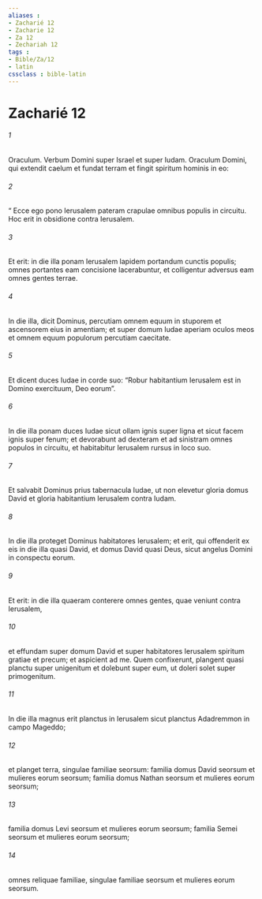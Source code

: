```yaml
---
aliases : 
- Zacharié 12
- Zacharie 12
- Za 12
- Zechariah 12
tags : 
- Bible/Za/12
- latin
cssclass : bible-latin
---
```


# Zacharié 12

###### 1
Oraculum. Verbum Domini super Israel et super Iudam. Oraculum Domini, qui extendit caelum et fundat terram et fingit spiritum hominis in eo: 
###### 2
“ Ecce ego pono Ierusalem pateram crapulae omnibus populis in circuitu. Hoc erit in obsidione contra Ierusalem. 
###### 3
Et erit: in die illa ponam Ierusalem lapidem portandum cunctis populis; omnes portantes eam concisione lacerabuntur, et colligentur adversus eam omnes gentes terrae. 
###### 4
In die illa, dicit Dominus, percutiam omnem equum in stuporem et ascensorem eius in amentiam; et super domum Iudae aperiam oculos meos et omnem equum populorum percutiam caecitate. 
###### 5
Et dicent duces Iudae in corde suo: “Robur habitantium Ierusalem est in Domino exercituum, Deo eorum”. 
###### 6
In die illa ponam duces Iudae sicut ollam ignis super ligna et sicut facem ignis super fenum; et devorabunt ad dexteram et ad sinistram omnes populos in circuitu, et habitabitur Ierusalem rursus in loco suo. 
###### 7
Et salvabit Dominus prius tabernacula Iudae, ut non elevetur gloria domus David et gloria habitantium Ierusalem contra Iudam. 
###### 8
In die illa proteget Dominus habitatores Ierusalem; et erit, qui offenderit ex eis in die illa quasi David, et domus David quasi Deus, sicut angelus Domini in conspectu eorum.
###### 9
Et erit: in die illa quaeram conterere omnes gentes, quae veniunt contra Ierusalem, 
###### 10
et effundam super domum David et super habitatores Ierusalem spiritum gratiae et precum; et aspicient ad me. Quem confixerunt, plangent quasi planctu super unigenitum et dolebunt super eum, ut doleri solet super primogenitum. 
###### 11
In die illa magnus erit planctus in Ierusalem sicut planctus Adadremmon in campo Mageddo; 
###### 12
et planget terra, singulae familiae seorsum: familia domus David seorsum et mulieres eorum seorsum; familia domus Nathan seorsum et mulieres eorum seorsum;
###### 13
familia domus Levi seorsum et mulieres eorum seorsum; familia Semei seorsum et mulieres eorum seorsum;
###### 14
omnes reliquae familiae, singulae familiae seorsum et mulieres eorum seorsum.
